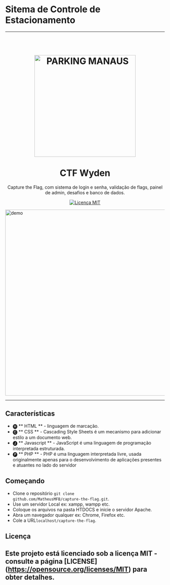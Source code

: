 # Sitema de Controle de Estacionamento

----------------------------------------------------------------------------------------------------------------------------------

<h1 align = "center">
<br>
  <img src="https://i.imgur.com/LeRHxlQ.png" alt="PARKING MANAUS" width="320">
<br>
<br>
CTF Wyden
</h1>

<p align = "center"> Capture the Flag, com sistema de login e senha, validação de flags, painel de admin, desafios e banco de dados. </p>

<p align = "center">
  <a href="https://opensource.org/licenses/MIT">
    <img src = "https://img.shields.io/badge/License-MIT-blue.svg" alt = "Licença MIT">
  </a>
</p>

[//]: # (adicione seus gifs / imagens aqui :)
<div>
  <img src = "https://i.imgur.com/zRWpMnS.gif" alt = "demo" height = "585">
</div>

<hr />

## Características
[//]: # (adicione os recursos do seu projeto aqui :)

- 🅗 ** HTML ** - linguagem de marcação.
- 🅒 ** CSS **  - Cascading Style Sheets é um mecanismo para adicionar estilo a um documento web.
- 🅙 ** Javascript ** - JavaScript é uma linguagem de programação interpretada estruturada.
- 🅟 ** PHP ** - PHP é uma linguagem interpretada livre, usada originalmente apenas para o desenvolvimento de aplicações presentes e atuantes no lado do servidor

## Começando
[//]: # (adicione os recursos do seu projeto aqui :)
	
- Clone o repositório <code>git clone github.com/MatheusMFB/capture-the-flag.git</code>.
- Use um servidor Local ex: xampp, wampp etc.
- Coloque os arquivos na pasta HTDOCS e inicie o servidor Apache.
- Abra um navegador qualquer ex: Chrome, Firefox etc.
- Cole a URL<code>localhost/capture-the-flag</code>.

## Licença

Este projeto está licenciado sob a licença MIT - consulte a página [LICENSE] (https://opensource.org/licenses/MIT) para obter detalhes.
----------------------------------------------------------------------------------------------------------------------------------
